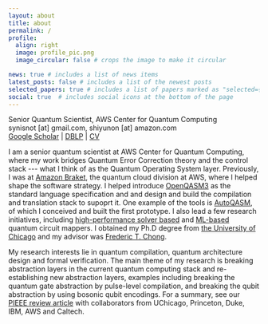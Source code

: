 ```yaml
---
layout: about
title: about
permalink: /
profile:
  align: right
  image: profile_pic.png
  image_circular: false # crops the image to make it circular

news: true # includes a list of news items
latest_posts: false # includes a list of the newest posts
selected_papers: true # includes a list of papers marked as "selected={true}"
social: true  # includes social icons at the bottom of the page
---
```

Senior Quantum Scientist, AWS Center for Quantum Computing <br />
synisnot [at] gmail.com, shiyunon [at] amazon.com  <br />
<a href='https://scholar.google.com/citations?hl=en&amp;user=dnDj1EIAAAAJ'>Google Scholar</a> |  <a href='https://dblp.org/pid/236/5902.html'>DBLP</a> | <a href='/assets/pdf/Yunong_Shi_CV.pdf'>CV</a> 

I am a senior quantum scientist at AWS Center for Quantum Computing, where my work bridges Quantum Error Correction theory and the control stack --- what I think of as the Quantum Operating System layer. Previously, I was at <a href='https://aws.amazon.com/braket/'>Amazon Braket</a>, the quantum cloud division at AWS, where I helped shape the software strategy. I helped introduce <a href='https://openqasm.com'>OpenQASM3</a> as the standard language specification and and design and build the compilation and translation stack to supoprt it. One example of the tools is <a href='https://github.com/amazon-braket/autoqasm'>AutoQASM</a>, of which I conceived and built the first prototype. I also lead a few research initiatives, including <a href='https://www.cs.cmu.edu/~mheule/publications/SATmap.pdf'>high-performance solver based</a> and <a href='https://arxiv.org/pdf/2410.05115v1'>ML-based</a> quantum circuit mappers. I obtained my Ph.D degree from <a href="https://www.uchicago.edu/" target="_blank" rel="noopener noreferrer">the University of Chicago</a> and my advisor was <a href="https://people.cs.uchicago.edu/~ftchong/" target="_blank" rel="noopener noreferrer">Frederic T. Chong</a>. 

My research interests lie in quantum compilation, quantum architecture design and formal verification. The main theme of my research is breaking abstraction layers in the current quantum computing stack and re-establishing new abstraction layers, examples including breaking the quantum gate abstraction by pulse-level compilation, and breaking the qubit abstraction by using bosonic qubit encodings. For a summary, see our <a href="https://mrmgroup.cs.princeton.edu/papers/pieee2020.pdf" target="_blank" rel="noopener noreferrer">PIEEE review article</a> with collaborators from UChicago, Princeton, Duke, IBM, AWS and Caltech.
